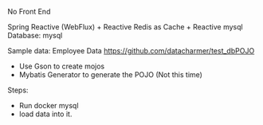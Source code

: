 No Front End

Spring Reactive (WebFlux)  + Reactive Redis as Cache + Reactive mysql Database: mysql

Sample data: Employee Data https://github.com/datacharmer/test_dbPOJO
- Use Gson to create mojos 
- Mybatis Generator to generate the POJO (Not this time)

Steps:
- Run docker mysql 
- load data into it. 